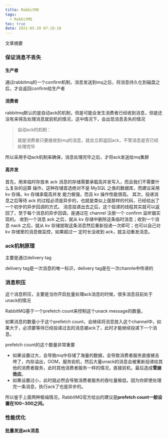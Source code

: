 ```yaml
---
title: RabbitMQ
tags:
  - RabbitMQ
toc: true
date: 2021-05-20 07:16:18
---
```


文章摘要

<!-- more -->

### 保证消息不丢失

#### 生产者

通过rabbitmq的一个confirm机制，消息发送到mq之后，将消息持久化到磁盘之后，才会返回confirm给生产者

#### 消费者

rabbitmq默认的是自动ack的机制，但是可能会发生消费者已经收到消息，但是还没有来得及处理消息就宕机的情况，这中情况下，会出现消息丢失的情况

> 自动ack的机制：
>
> 就是消费者只要接收到mq的消息，就会立即返回ack，不管消息是否已经处理完毕

所以采用手动ack机制来确保，消息处理完毕之后，才将ack发送给mq集群

#### 高并发

⾸先，⽤来临时存放未 ack 消息的存储需要承载⾼并发写⼊，⽽且我们不需要什么复杂的运算 操作，这种存储⾸选绝对不是 MySQL 之类的数据库，⽽建议采⽤ kv 存储。kv 存储承载⾼并发 能⼒极强，⽽且 kv 操作性能很⾼。 其次，投递消息之后等待 ack 的过程必须是异步的，也就是类似上⾯那样的代码，已经给出了 ⼀个初步的异步回调的⽅式。 消息投递出去之后，这个投递的线程其实就可以返回了，⾄于每个消息的异步回调，是通过在 channel 注册⼀个 confirm 监听器实现的。 收到⼀个消息 ack 之后，就从 kv 存储中删除这条临时消息；收到⼀个消息 nack 之后，就从 kv 存储提取这条消息然后重新投递⼀次即可；也可以⾃⼰对 kv 存储⾥的消息做监控，如果超过⼀ 定时⻓没收到 ack，就主动重发消息。

### ack机制原理

主要是通过delivery tag

delivery tag是一次消息的唯一标识，delivery tag是在一次channle中传递的

### 消息积压

这个消息积压，主要是当你开启批量处理ack消息的时候，很多消息目前处于unack的情况

RabbitMQ基于一个prefetch count来控制这个unack message的数量。

如果消息的数量小于这个prefetch count，会继续将消息放入这个channel中，如果大于，必须要等待已经投递过去的消息被ack了，此时才能继续投递下一个消息。

prefetch count的这个数量非常重要

- 如果设置过大，会导致mq中存储了海量的数据，会导致消费者服务直接被击垮了，内存溢出，OOM，服务宕机，然后大量unack的消息会被重新投递给其他的消费者服务，此时其他消费者服务一样的情况，直接宕机，最后造成**雪崩效应**。
- 如果设置过小，此时就必然会导致消费者服务的吞吐量极低。因为你即使处理完一条消息，执行ack了也是异步的。

所以鉴于上面两种极端情况，RabbitMQ官方给出的建议是**prefetch count一般设置在100~300之间。**

### 性能优化

#### 批量发送ack消息

